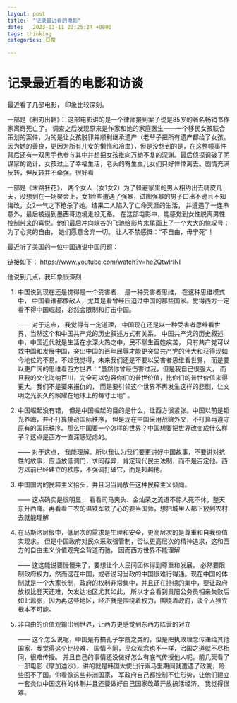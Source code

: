 ```yaml
---
layout: post
title:  "记录最近看的电影"
date:   2023-03-11 23:25:24 +0800
tags: thinking
categories: 日常

---
```


#  记录最近看的电影和访谈



最近看了几部电影， 印象比较深刻。 

一部是《利刃出鞘》： 这部电影讲的是一个律师接到案子说是85岁的著名畅销书作家离奇死亡了， 调查之后发现原来是作家和她的家庭医生——一个移民女孩联合策划的案件，为的是让女孩脱罪并顺利继承遗产（老爷子把所有遗产都给了女孩，因为她的善良，更因为所有儿女的懒惰和冷血），但是没想到的是，在这整幢事件背后还有一双黑手也参与其中并想把女孩推向万劫不复的深渊。最后侦探识破了阴谋家的诡计，女孩过上了幸福生活，老头的寄生虫儿女们只好悻悻离去。剧情充满反转，但反转并不牵强。很好看



一部是《末路狂花》， 两个女人（女1女2）为了躲避家里的男人相约出去嗨皮几天，没想到在一场聚会上，女1险些遭遇了强暴，试图强暴的男子口出不逊且不知悔改，女2一气之下枪杀了她。结果二人陷入了亡命天涯的生活， 并遭遇了一连串意外，最后被逼到墨西哥边境走投无路。 在这部电影中，能感觉到女性脱离男性控制带来的喜悦。他们最后冲向峡谷的飞驰给影片末尾画上了一个大大的惊叹号：为了心灵的自由， 她们愿意舍弃一切。 让人不禁感慨：“不自由，毋宁死”！



最近听了美国的一位中国通说中国问题： 

链接如下： https://www.youtube.com/watch?v=he2QtwlrlNI

他说到几点，我印象很深刻

1) 中国说到现在还是觉得是一个受害者， 是一种受害者思维， 在这种思维模式中， 中国看谁都像敌人，尤其是看曾经压迫过中国的那些国家。觉得西方一定看不得中国崛起，必然会限制和打击中国。

   —— 对于这点， 我觉得有一定道理， 中国现在还是以一种受害者思维看世界，当然这个和中国共产党的历史叙述方式有关系， 中国共产党的历史叙述中，中国近代就是生活在水深火热之中，民不聊生百姓疾苦， 只有共产党可以救中国和发展中国，突出中国的百年屈辱才能更突显共产党的伟大和获得现如今地位的不易。不过我觉得，未来我们还是不要以受害者思维看世界， 而是要以更广阔的思维看西方世界：“虽然你曾经伤害过我，但是我自己很强大， 而且我的文化海纳百川，完全可以包容你们的普世价值，比你们的普世价值来得更大。我们不是要来报仇的， 而是要引领这个世界不再发生这样的悲剧，让文明之光长久的照耀在地球上的每寸土地” 。 

2) 中国崛起没有错， 但是中国崛起的目的是什么，让西方很紧张。中国以前是韬光养晦，并不打算挑战国际秩序， 但是现在中国采用战狼外交，不打算再遵守原有的国际秩序。那么中国要一个怎样的世界？中国想要把世界改变成什么样子？这点是西方一直深感疑虑的。

   —— 对于这点， 我能理解。所以我认为我们要更讲好中国故事，不要讲对抗性的故事，应当放低调门，求同存异，肯定现代民主法制，而不是否定他。西方以前已经建立的秩序，不强调打破它，而是超越他。

3) 中国国内的民粹主义抬头，并且习当局放任这种民粹主义倾向。

   —— 这点确实是很明显， 看看司马夹头、金灿荣之流语不惊人死不休，整天东升西降。再看看三农的温铁军铁了心的要当国师，想把城里人都下放到农村去就能理解

4) 在马斯洛层级中，低层次的需求是生理和安全，更高层次的是尊重和自我价值实现求。 但是中国政府对民众采取强管制，否认更高层次的精神追求，这和西方的自由主义价值观完全背道而驰， 因而西方世界不能理解

   —— 这这能说要慢慢来了，要想让个人民间团体得到尊重和发展， 必然要限制政府权力，然而这在中国，或者说习当政的中国很难行得通。现在中国的体制就是一个大家长制，政府的权利非常集中，并且还在持续的集中，要让政府放权比登天还难，欠发达地区尤其如此， 所以才会看到贵阳公务员相亲失败后如此嚣张，因为再这些地区，经济就是围绕着权力，围绕着政府，谈个人独立根本不可能。

5) 非自由的价值观输出到世界，让西方更感觉到东西方阵营的对立

   —— 这个怎么说呢，中国是有搞孔子学院之类的，但是把执政理念传递给其他国家，我觉得这个比较难， 国情不同，民众观念也不一样，治国之道就不尽相同，很难传授。 并且自己的事情还没做好怎么有底气传授他人呢。前几天看了一部电影《摩加迪沙》，讲的就是韩国大使出行索马里期间就遭遇了政变，险些回不了国。你看像这些非洲国家， 军政府自己都控制不住形势，让他们建立一套类似中国这样的体制并且还要做好自己国家改革开放搞活经济， 我觉得很难。



